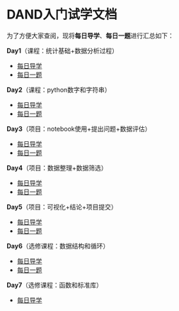 # DAND入门试学文档

为了方便大家查阅，现将**每日导学**、**每日一题**进行汇总如下：

**Day1**（课程：统计基础+数据分析过程）

- [每日导学](https://github.com/CapAllen/DAND_intro_7/blob/master/Day1%E5%AF%BC%E5%AD%A6-.md)
- [每日一题](https://github.com/CapAllen/DAND_intro_7/blob/master/Day1%E6%AF%8F%E6%97%A5%E4%B8%80%E9%A2%98.md)

**Day2**（课程：python数字和字符串）

- [每日导学](https://github.com/CapAllen/DAND_intro_7/blob/master/Day2%E5%AF%BC%E5%AD%A6.md)
- [每日一题](https://github.com/CapAllen/DAND_intro_7/blob/master/Day2%E6%AF%8F%E6%97%A5%E4%B8%80%E9%A2%98.md)

**Day3**（项目：notebook使用+提出问题+数据评估）

- [每日导学](https://github.com/CapAllen/DAND_intro_7/blob/master/Day3%E5%AF%BC%E5%AD%A6.md)
- [每日一题](https://github.com/CapAllen/DAND_intro_7/blob/master/Day3%E6%AF%8F%E6%97%A5%E4%B8%80%E9%A2%98.md)

**Day4**（项目：数据整理+数据筛选）

- [每日导学](https://github.com/CapAllen/DAND_intro_7/blob/master/Day4%E5%AF%BC%E5%AD%A6.md)
- [每日一题](https://github.com/CapAllen/DAND_intro_7/blob/master/Day4%E6%AF%8F%E6%97%A5%E4%B8%80%E9%A2%98.md)

**Day5**（项目：可视化+结论+项目提交）

- [每日导学](https://github.com/CapAllen/DAND_intro_7/blob/master/Day5%E5%AF%BC%E5%AD%A6.md)
- [每日一题](https://github.com/CapAllen/DAND_intro_7/blob/master/Day5%E6%AF%8F%E6%97%A5%E4%B8%80%E9%A2%98.md)

**Day6**（选修课程：数据结构和循环）

- [每日导学](https://github.com/CapAllen/DAND_intro_7/blob/master/Day6%E5%AF%BC%E5%AD%A6.md)
- [每日一题](https://github.com/CapAllen/DAND_intro_7/blob/master/Day6%E6%AF%8F%E6%97%A5%E4%B8%80%E9%A2%98.md)

**Day7**（选修课程：函数和标准库）

- [每日导学](https://github.com/CapAllen/DAND_intro_7/blob/master/Day7%E5%AF%BC%E5%AD%A6.md)
